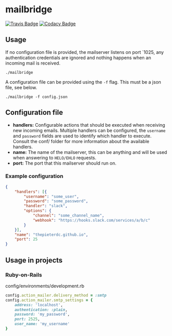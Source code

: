 # mailbridge

[![Travis Badge](https://travis-ci.org/thepieterdc/mailbridge.svg?branch=master)](https://travis-ci.org/thepieterdc/mailbridge/)
[![Codacy Badge](https://api.codacy.com/project/badge/Grade/7cd4042a1c8e42828b7182d7e5580564)](https://www.codacy.com/project/thepieterdc/mailbridge/dashboard?utm_source=github.com&amp;utm_medium=referral&amp;utm_content=thepieterdc/mailbridge&amp;utm_campaign=Badge_Grade_Dashboard)

## Usage
If no configuration file is provided, the mailserver listens on port `1025, any authentication credentials are ignored and nothing happens when an incoming mail is received.

```
./mailbridge
```

A configuration file can be provided using the `-f` flag. This must be a json file, see below.

```
./mailbridge -f config.json
```

## Configuration file
- **handlers:** Configurable actions that should be executed when receiving new incoming emails. Multiple handlers can be configured, the `username` and `password` fields are used to identify which handler to execute. Consult the conf/ folder for more information about the available handlers.
- **name:** The name of the mailserver, this can be anything and will be used when answering to `HELO/EHLO` requests.
- **port:** The port that this mailserver should run on.

### Example configuration
```json
{
    "handlers": [{
        "username": "some_user",
        "password": "some_password",
        "handler": "slack",
        "options": {
            "channel": "some_channel_name",
            "webhook": "https://hooks.slack.com/services/a/b/c"
        }
    }],
    "name": "thepieterdc.github.io",
    "port": 25
}
```

## Usage in projects

### Ruby-on-Rails
config/environments/development.rb
```ruby
config.action_mailer.delivery_method = :smtp
config.action_mailer.smtp_settings = {
    address: 'localhost',
    authentication: :plain,
    password: 'my_password',
    port: 2525,
    user_name: 'my_username'
}
```